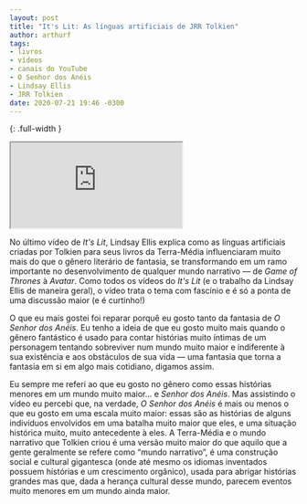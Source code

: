 ```yaml
---
layout: post
title: "It's Lit: As línguas artificiais de JRR Tolkien"
author: arthurf
tags:
- livros
- vídeos
- canais do YouTube
- O Senhor dos Anéis
- Lindsay Ellis
- JRR Tolkien
date: 2020-07-21 19:46 -0300
---
```

{: .full-width }
<iframe src="https://www.youtube.com/embed/VFlyQk_uVAI?origin={{- site.url | url_encode -}}"  allow="accelerometer; autoplay; encrypted-media; gyroscope; picture-in-picture" allowfullscreen></iframe>

No último vídeo de *It's Lit*, Lindsay Ellis explica como as línguas artificiais criadas por Tolkien para seus livros da Terra-Média influenciaram muito mais do que o gênero literário de fantasia, se transformando em um ramo importante no desenvolvimento de qualquer mundo narrativo — de *Game of Thrones* à *Avatar*. Como todos os vídeos do *It's Lit* (e o trabalho da Lindsay Ellis de maneira geral), o vídeo trata o tema com fascínio e é só a ponta de uma discussão maior (e é curtinho!)

O que eu mais gostei foi reparar porquê eu gosto tanto da fantasia de *O Senhor dos Anéis*. Eu tenho a ideia de que eu gosto muito mais quando o gênero fantástico é usado para contar histórias muito íntimas de um personagem tentando sobreviver num mundo muito maior e indiferente à sua existência e aos obstáculos de sua vida — uma fantasia que torna a fantasia em si em algo mais cotidiano, digamos assim.

Eu sempre me referi ao que eu gosto no gênero como essas histórias menores em um mundo muito maior… e *Senhor dos Anéis*. Mas assistindo o vídeo eu percebi que, na verdade, *O Senhor dos Anéis* é mais ou menos o que eu gosto em uma escala muito maior: essas são as histórias de alguns indivíduos envolvidos em uma batalha muito maior que eles, e uma situação histórica muito, muito antecedente à eles. A Terra-Média e o mundo narrativo que Tolkien criou é uma versão muito maior do que aquilo que a gente geralmente se refere como “mundo narrativo”, é uma construção social e cultural gigantesca (onde até mesmo os idiomas inventados possuem histórias e um crescimento orgânico), usada para abrigar histórias grandes mas que, dada a herança cultural desse mundo, parecem eventos muito menores em um mundo ainda maior.
